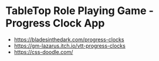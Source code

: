 # TableTop Role Playing Game - Progress Clock App    

* https://bladesinthedark.com/progress-clocks    
* https://gm-lazarus.itch.io/vtt-progress-clocks
* https://css-doodle.com/    




